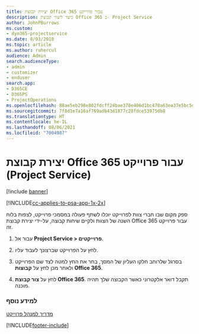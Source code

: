 ```yaml
---
title: יצירת קבוצת Office 365 עבור פרוייקט
description: כיצד ליצור קבוצת Office 365 ב- Project Service
author: JohnPBurrows
ms.custom:
- dyn365-projectservice
ms.date: 8/03/2018
ms.topic: article
ms.author: ruhercul
audience: Admin
search.audienceType:
- admin
- customizer
- enduser
search.app:
- D365CE
- D365PS
- ProjectOperations
ms.openlocfilehash: 88ae5eb298e802fdcff24bae378e406d1bc478a63ea37e5bc5d477d137826877
ms.sourcegitcommit: 7f8d1e7a16af769adb43d1877c28fdce53975db8
ms.translationtype: HT
ms.contentlocale: he-IL
ms.lasthandoff: 08/06/2021
ms.locfileid: "7004987"
---
```

# <a name="create-an-office-365-group-for-a-project-project-service"></a>יצירת קבוצת Office 365 עבור פרוייקט (Project Service)

[!include [banner](../includes/psa-now-project-operations.md)]

[!INCLUDE[cc-applies-to-psa-app-1x-2x](../includes/cc-applies-to-psa-app-1x-2x.md)]

ספק מקום שבו חברי צוות לפרוייקט יוכלו לשתף פעולה במסמכי פרוייקט, לצפות בלוח השנה של הצוות ולקיים שיחות קבוצה, על-ידי יצירת קבוצת Office 365 עבור פרוייקט זה.  
  
1.  עבור אל **Project Service > פרוייקטים**.  
  
2.  לחץ על הפרוייקט שברצונך לעבוד עליו.  
  
3.  בסרגל שלרוחב חלקו העליון של המסך, בחר את החץ למטה לצד שם הפרוייקט ולאחר מכן לחץ על **קבוצות Office 365**.  
  
4.  לחץ על **צור קבוצת Office 365**. תקבל דואר אלקטרוני כאשר הקבוצה שלך תהיה מוכנה.  
  
### <a name="see-also"></a>למידע נוסף  
 [מדריך למנהל פרוייקט](../psa/project-manager-guide.md)


[!INCLUDE[footer-include](../includes/footer-banner.md)]